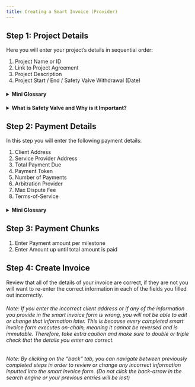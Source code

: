 ```yaml
---
title: Creating a Smart Invoice (Provider)
--- 
```


## Step 1:  Project Details 

Here you will enter your project’s details in sequential order: 

1. Project Name or ID
2. Link to Project Agreement
3. Project Description
4. Project Start / End / Safety Valve Withdrawal (Date) 

<h4><details>
<summary> Mini Glossary</summary>

<p>&nbsp;</p>

###### Project Name or ID - The name of your project
###### Link to Project Agreement - Link to supporting documents or website
###### Project Description - This acts as a brief explainer for your project
###### Project Start / End / Safety Valve - These are the dates you will start, finish, and allow the client to withdraw all funds by.  

</details></h4>

<h4><details>
<summary> What is Safety Valve and Why is it Important?  </summary>    
<p>&nbsp;</p>

###### Safety Valve is a built in function that allows the client to withdraw funds from the contract on the date specified in the date entry field.  This can be a useful feature in the scenario that a provider goes unresponsive or bails on the project, in which case the client can withdraw all funds deposited into smart invoice on the Safety Valve date.

</details></h4>

## Step 2:  Payment Details 

In this step you will enter the following payment details: 

1. Client Address 
2. Service Provider Address 
3. Total Payment Due 
4. Payment Token 
5. Number of Payments 
6. Arbitration Provider 
7. Max Dispute Fee
8. Terms-of-Service

<h4><details>
<summary> Mini Glossary</summary>

<p>&nbsp;</p>

###### Client Address - Address the client will use to send funds to smart invoice
###### Service Provider Address  -  Address the provider will use to receive funds from smart invoice
###### Total Payment Due - Total amount your requesting for completing the project
###### Payment Token - The token you wish to accept payment in
###### Number of Payments - The count of payments broken down by milestone
###### Arbitration Provider - This is the third party adjudicator responsible for providing a resoution if a dispute is raised
###### Max Dispute Fee - This is the maximum fee the arbitration provider will charge on the remaining funds held in smart invoice
###### Terms-of-Service - An agreement outlining the usage of the arbitration provider

</details></h4>

## Step 3: Payment Chunks

1. Enter Payment amount per milestone
2. Enter Amount up until total amount is paid

## Step 4: Create Invoice 
 
Review that all of the details of your invoice are correct, if they are not you will want to re-enter the correct information in each of the fields you filled out incorrectly. 

###### Note: If you enter the incorrect client address or if any of the information you provide in the smart invoice form is wrong, you will not be able to edit or change that information later.  This is because every completed smart invoice form executes on-chain, meaning it cannot be reversed and is immutable.  Therefore, take extra caution and make sure to double or triple check that the details you enter are correct.  

###### Note: By clicking on the “back” tab, you can navigate between previously completed steps in order to review or change any incorrect information inputted into the smart invoice form.  (Do not click the back-arrow in the search engine or your previous entries will be lost) 
